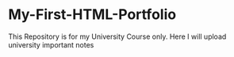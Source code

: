 # My-First-HTML-Portfolio
This Repository is for my University Course only.
Here I will upload university important notes
